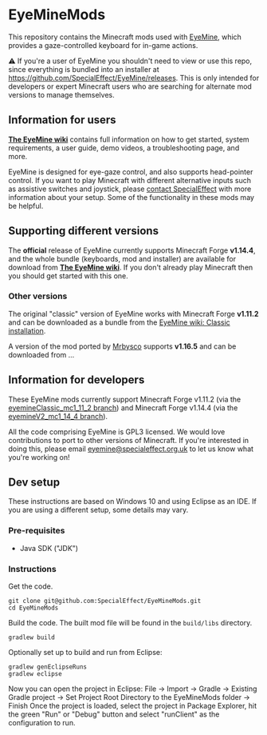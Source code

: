 # EyeMineMods
This repository contains the Minecraft mods used with [EyeMine](https://github.com/SpecialEffect/EyeMine), which provides a gaze-controlled keyboard for in-game actions.

:warning: If you're a user of EyeMine you shouldn't need to view or use this repo, since everything is bundled into an installer at https://github.com/SpecialEffect/EyeMine/releases. This is only intended for developers or expert Minecraft users who are searching for alternate mod versions to manage themselves. 

## Information for users

[**The EyeMine wiki**](https://github.com/SpecialEffect/EyeMine/wiki) contains full information on how to get started, system requirements, a user guide, demo videos, a troubleshooting page, and more.

EyeMine is designed for eye-gaze control, and also supports head-pointer control. If you want to play Minecraft with different alternative inputs such as assistive switches and joystick, please [contact SpecialEffect](https://www.specialeffect.org.uk/contact) with more information about your setup. Some of the functionality in these mods may be helpful. 

## Supporting different versions
The **official** release of EyeMine currently supports Minecraft Forge **v1.14.4**, and the whole bundle (keyboards, mod and installer) are available for download from [**The EyeMine wiki**](https://github.com/SpecialEffect/EyeMine/wiki). If you don't already play Minecraft then you should get started with this one. 

### Other versions
The original "classic" version of EyeMine works with Minecraft Forge **v1.11.2** and can be downloaded as a bundle from the [EyeMine wiki: Classic installation](https://github.com/SpecialEffect/EyeMine/wiki/%5BClassic%5D-Installation).

A version of the mod ported by [Mrbysco](https://github.com/Mrbysco) supports **v1.16.5** and can be downloaded from ... 

## Information for developers

These EyeMine mods currently support Minecraft Forge v1.11.2 (via the [eyemineClassic_mc1_11_2 branch](https://github.com/SpecialEffect/EyeMineMods/tree/eyemineClassic_mc1_11_2)) and Minecraft Forge v1.14.4 (via the [eyemineV2_mc1_14_4 branch](https://github.com/SpecialEffect/EyeMineMods/tree/eyemineV2_mc1_14_4)).

All the code comprising EyeMine is GPL3 licensed. We would love contributions to port to other versions of Minecraft. If you're interested in doing this, please email eyemine@specialeffect.org.uk to let us know what you're working on!

## Dev setup
These instructions are based on Windows 10 and using Eclipse as an IDE. If you are using a different setup, some details may vary.

### Pre-requisites
- Java SDK ("JDK")

### Instructions 
Get the code.
```
git clone git@github.com:SpecialEffect/EyeMineMods.git
cd EyeMineMods
```

Build the code. The built mod file will be found in the `build/libs` directory.
```
gradlew build
```

Optionally set up to build and run from Eclipse:
```
gradlew genEclipseRuns
gradlew eclipse
```
Now you can open the project in Eclipse:
File -> Import -> Gradle -> Existing Gradle project -> Set Project Root Directory to the EyeMineMods folder -> Finish
Once the project is loaded, select the project in Package Explorer, hit the green "Run" or "Debug" button and select "runClient" as the configuration to run.


